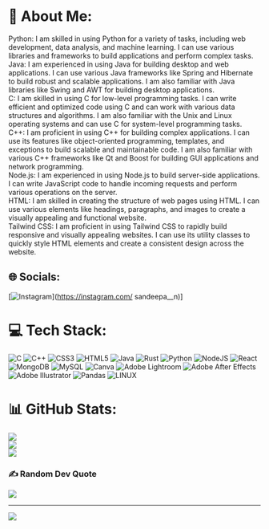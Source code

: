 # 💫 About Me:
Python: I am skilled in using Python for a variety of tasks, including web development, data analysis, and machine learning. I can use various libraries and frameworks to build applications and perform complex tasks.<br>Java: I am experienced in using Java for building desktop and web applications. I can use various Java frameworks like Spring and Hibernate to build robust and scalable applications. I am also familiar with Java libraries like Swing and AWT for building desktop applications.<br>C: I am skilled in using C for low-level programming tasks. I can write efficient and optimized code using C and can work with various data structures and algorithms. I am also familiar with the Unix and Linux operating systems and can use C for system-level programming tasks.<br>C++: I am proficient in using C++ for building complex applications. I can use its features like object-oriented programming, templates, and exceptions to build scalable and maintainable code. I am also familiar with various C++ frameworks like Qt and Boost for building GUI applications and network programming.<br>Node.js: I am experienced in using Node.js to build server-side applications. I can write JavaScript code to handle incoming requests and perform various operations on the server.<br>HTML: I am skilled in creating the structure of web pages using HTML. I can use various elements like headings, paragraphs, and images to create a visually appealing and functional website.<br>Tailwind CSS: I am proficient in using Tailwind CSS to rapidly build responsive and visually appealing websites. I can use its utility classes to quickly style HTML elements and create a consistent design across the website.


## 🌐 Socials:
[![Instagram](https://img.shields.io/badge/Instagram-%23E4405F.svg?logo=Instagram&logoColor=white)](https://instagram.com/ sandeepa__n)]

# 💻 Tech Stack:
![C](https://img.shields.io/badge/c-%2300599C.svg?style=for-the-badge&logo=c&logoColor=white) ![C++](https://img.shields.io/badge/c++-%2300599C.svg?style=for-the-badge&logo=c%2B%2B&logoColor=white) ![CSS3](https://img.shields.io/badge/css3-%231572B6.svg?style=for-the-badge&logo=css3&logoColor=white) ![HTML5](https://img.shields.io/badge/html5-%23E34F26.svg?style=for-the-badge&logo=html5&logoColor=white) ![Java](https://img.shields.io/badge/java-%23ED8B00.svg?style=for-the-badge&logo=java&logoColor=white) ![Rust](https://img.shields.io/badge/rust-%23000000.svg?style=for-the-badge&logo=rust&logoColor=white) ![Python](https://img.shields.io/badge/python-3670A0?style=for-the-badge&logo=python&logoColor=ffdd54) ![NodeJS](https://img.shields.io/badge/node.js-6DA55F?style=for-the-badge&logo=node.js&logoColor=white) ![React](https://img.shields.io/badge/react-%2320232a.svg?style=for-the-badge&logo=react&logoColor=%2361DAFB) ![MongoDB](https://img.shields.io/badge/MongoDB-%234ea94b.svg?style=for-the-badge&logo=mongodb&logoColor=white) ![MySQL](https://img.shields.io/badge/mysql-%2300f.svg?style=for-the-badge&logo=mysql&logoColor=white) ![Canva](https://img.shields.io/badge/Canva-%2300C4CC.svg?style=for-the-badge&logo=Canva&logoColor=white) ![Adobe Lightroom](https://img.shields.io/badge/Adobe%20Lightroom-31A8FF.svg?style=for-the-badge&logo=Adobe%20Lightroom&logoColor=white) ![Adobe After Effects](https://img.shields.io/badge/Adobe%20After%20Effects-9999FF.svg?style=for-the-badge&logo=Adobe%20After%20Effects&logoColor=white) ![Adobe Illustrator](https://img.shields.io/badge/adobeillustrator-%23FF9A00.svg?style=for-the-badge&logo=adobeillustrator&logoColor=white) ![Pandas](https://img.shields.io/badge/pandas-%23150458.svg?style=for-the-badge&logo=pandas&logoColor=white) ![LINUX](https://img.shields.io/badge/Linux-FCC624?style=for-the-badge&logo=linux&logoColor=black)
# 📊 GitHub Stats:
![](https://github-readme-stats.vercel.app/api?username=BlackoutCoder-69&theme=dark&hide_border=false&include_all_commits=false&count_private=false)<br/>
![](https://github-readme-streak-stats.herokuapp.com/?user=BlackoutCoder-69&theme=dark&hide_border=false)<br/>
![](https://github-readme-stats.vercel.app/api/top-langs/?username=BlackoutCoder-69&theme=dark&hide_border=false&include_all_commits=false&count_private=false&layout=compact)

### ✍️ Random Dev Quote
![](https://quotes-github-readme.vercel.app/api?type=horizontal&theme=radical)

---
[![](https://visitcount.itsvg.in/api?id=BlackoutCoder-69&icon=0&color=0)](https://visitcount.itsvg.in)

<!-- Proudly created with GPRM ( https://gprm.itsvg.in ) -->
